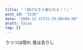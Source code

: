 ```yaml
---
title: "「逃げなきゃ掘られる！！」"
post_id: "3236"
date: "2004-12-31T21:29:00+09:00"
draft: false
tag: []
---
```



うつつは隠れ 兎は去りし
